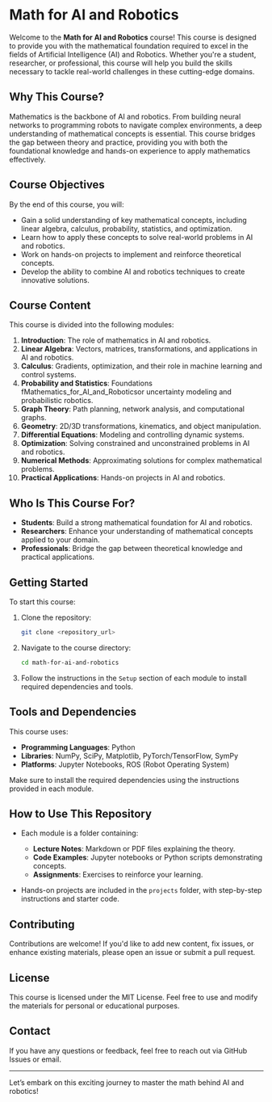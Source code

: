 # Math for AI and Robotics

Welcome to the **Math for AI and Robotics** course! This course is designed to provide you with the mathematical foundation required to excel in the fields of Artificial Intelligence (AI) and Robotics. Whether you're a student, researcher, or professional, this course will help you build the skills necessary to tackle real-world challenges in these cutting-edge domains.

## **Why This Course?**

Mathematics is the backbone of AI and robotics. From building neural networks to programming robots to navigate complex environments, a deep understanding of mathematical concepts is essential. This course bridges the gap between theory and practice, providing you with both the foundational knowledge and hands-on experience to apply mathematics effectively.

## **Course Objectives**

By the end of this course, you will:

- Gain a solid understanding of key mathematical concepts, including linear algebra, calculus, probability, statistics, and optimization.
- Learn how to apply these concepts to solve real-world problems in AI and robotics.
- Work on hands-on projects to implement and reinforce theoretical concepts.
- Develop the ability to combine AI and robotics techniques to create innovative solutions.

## **Course Content**

This course is divided into the following modules:

1. **Introduction**: The role of mathematics in AI and robotics.
2. **Linear Algebra**: Vectors, matrices, transformations, and applications in AI and robotics.
3. **Calculus**: Gradients, optimization, and their role in machine learning and control systems.
4. **Probability and Statistics**: Foundations fMathematics_for_AI_and_Roboticsor uncertainty modeling and probabilistic robotics.
5. **Graph Theory**: Path planning, network analysis, and computational graphs.
6. **Geometry**: 2D/3D transformations, kinematics, and object manipulation.
7. **Differential Equations**: Modeling and controlling dynamic systems.
8. **Optimization**: Solving constrained and unconstrained problems in AI and robotics.
9. **Numerical Methods**: Approximating solutions for complex mathematical problems.
10. **Practical Applications**: Hands-on projects in AI and robotics.

## **Who Is This Course For?**

- **Students**: Build a strong mathematical foundation for AI and robotics.
- **Researchers**: Enhance your understanding of mathematical concepts applied to your domain.
- **Professionals**: Bridge the gap between theoretical knowledge and practical applications.

## **Getting Started**

To start this course:

1. Clone the repository:
   ```bash
   git clone <repository_url>
   ```
2. Navigate to the course directory:
   ```bash
   cd math-for-ai-and-robotics
   ```
3. Follow the instructions in the `Setup` section of each module to install required dependencies and tools.

## **Tools and Dependencies**

This course uses:

- **Programming Languages**: Python
- **Libraries**: NumPy, SciPy, Matplotlib, PyTorch/TensorFlow, SymPy
- **Platforms**: Jupyter Notebooks, ROS (Robot Operating System)

Make sure to install the required dependencies using the instructions provided in each module.

## **How to Use This Repository**

- Each module is a folder containing:
  - **Lecture Notes**: Markdown or PDF files explaining the theory.
  - **Code Examples**: Jupyter notebooks or Python scripts demonstrating concepts.
  - **Assignments**: Exercises to reinforce your learning.

- Hands-on projects are included in the `projects` folder, with step-by-step instructions and starter code.

## **Contributing**

Contributions are welcome! If you'd like to add new content, fix issues, or enhance existing materials, please open an issue or submit a pull request.

## **License**

This course is licensed under the MIT License. Feel free to use and modify the materials for personal or educational purposes.

## **Contact**

If you have any questions or feedback, feel free to reach out via GitHub Issues or email.

---

Let’s embark on this exciting journey to master the math behind AI and robotics!
